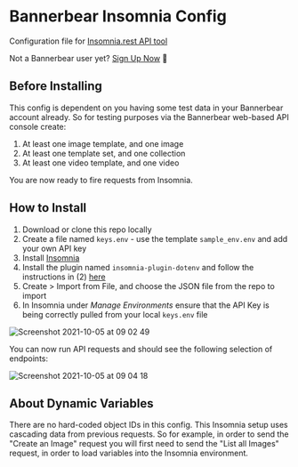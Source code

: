 # Bannerbear Insomnia Config
Configuration file for [Insomnia.rest API tool](https://insomnia.rest/)

Not a Bannerbear user yet? [Sign Up Now](https://app.bannerbear.com/) 🐻

## Before Installing

This config is dependent on you having some test data in your Bannerbear account already. So for testing purposes via the Bannerbear web-based API console create:

1. At least one image template, and one image
2. At least one template set, and one collection
3. At least one video template, and one video

You are now ready to fire requests from Insomnia.

## How to Install

1. Download or clone this repo locally
2. Create a file named `keys.env` - use the template `sample_env.env` and add your own API key
3. Install [Insomnia](https://insomnia.rest/)
4. Install the plugin named `insomnia-plugin-dotenv` and follow the instructions in (2) [here](https://konghq.com/blog/avoiding-plain-text-passwords-insomnia/)
5. Create > Import from File, and choose the JSON file from the repo to import
6. In Insomnia under *Manage Environments* ensure that the API Key is being correctly pulled from your local `keys.env` file

![Screenshot 2021-10-05 at 09 02 49](https://user-images.githubusercontent.com/30496/135944402-592bf522-b7ff-46ba-841d-89ea4b2586ca.png)

You can now run API requests and should see the following selection of endpoints:

![Screenshot 2021-10-05 at 09 04 18](https://user-images.githubusercontent.com/30496/135944510-6ff65dd6-f23d-4cde-a0c0-5b17c674d1a5.png)

## About Dynamic Variables

There are no hard-coded object IDs in this config. This Insomnia setup uses cascading data from previous requests. So for example, in order to send the "Create an Image" request you will first need to send the "List all Images" request, in order to load variables into the Insomnia environment.

